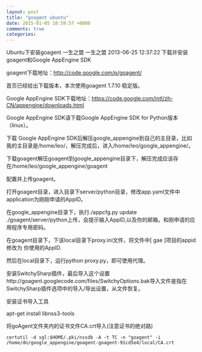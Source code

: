 ```yaml
---
layout: post
title: "goagent ubuntu"
date: 2015-01-05 18:59:57 +0800
comments: true
categories: 
---
```

Ubuntu下安装goagent
一生之盟 一生之盟 2013-06-25 12:37:22
下载并安装goagent和Google AppEngine SDK

goagent下载地址：http://code.google.com/p/goagent/

首页已经给出下载版本，本次使用goagent 1.7.10 稳定版。

Google AppEngine
SDK下载地址：https://code.google.com/intl/zh-CN/appengine/downloads.html

Google AppEngine SDK请下载Google AppEngine SDK for Python版本（linux）。

下载 Google AppEngine
SDK后解压google_appengine到自己的主目录，比如我的主目录是/home/leo/，解压完成后，进入/home/leo/google_appengine/。

下载goagent解压goagent到google_appengine目录下，解压完成应该存在/home/leo/google_appengine/goagent

配置并上传goagent。

打开goagent目录，进入目录下server/python目录，修改app.yaml文件中application为刚刚申请的AppID。

在google_appengine目录下，执行./appcfg.py update
./goagent/server/python上传，会提示输入AppID,以及你的邮箱，和刚申请的应用程序专用密码。

在goagent目录下，下该local目录下proxy.ini文件，将文件中[ gae  ]项目的appid修改为
你使用的AppID.

然后在local目录下，运行python proxy.py，即可使用代理。

安装SwitchySharp插件，最后导入这个设置http://goagent.googlecode.com/files/SwitchyOptions.bak导入文件是指在SwitchySharp插件选项中的导入/导出设置，从文件恢复。

安装证书导入工具

apt-get install libnss3-tools 

将goAgent文件夹内的证书文件CA.crt导入(注意证书的绝对路)

    certutil -d sql:$HOME/.pki/nssdb -A -t TC -n "goagent" -i
    /home/dn/google_appengine/goagent-goagent-91cd5e4/local/CA.crt  

